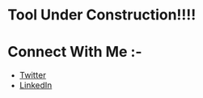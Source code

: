 <!--vanced_Keylogger
A advanced keylogger which logs the complete information regarding the target like getting the ipaddress, imges,clipboardscreenshots.-->

# Tool Under Construction!!!!

# Connect With Me :-

- <a href="https://twitter.com/S_Tarun_" style="font-size:16px;">Twitter</a> 
- <a href="https://www.linkedin.com/in/tarunvenom/" style="font-size:16px;">LinkedIn</a>
